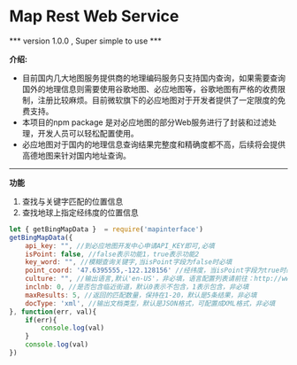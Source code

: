# Map Rest Web Service

*** version 1.0.0 , Super simple to use ***

**介绍:**

- 目前国内几大地图服务提供商的地理编码服务只支持国内查询，如果需要查询国外的地理信息则需要使用谷歌地图、必应地图等，谷歌地图有严格的收费限制，注册比较麻烦。目前微软旗下的必应地图对于开发者提供了一定限度的免费支持。
- 本项目的npm package 是对必应地图的部分Web服务进行了封装和过滤处理，开发人员可以轻松配置使用。
- 必应地图对于国内的地理信息查询结果完整度和精确度都不高，后续将会提供高德地图来针对国内地址查询。

------------


**功能**
1. 查找与关键字匹配的位置信息
2. 查找地球上指定经纬度的位置信息

```javascript
let { getBingMapData }  = require('mapinterface')
getBingMapData({
    api_key: "", //到必应地图开发中心申请API_KEY即可,必填
    isPoint: false, //false表示功能1，true表示功能2
    key_word: "", //模糊查询关键字,当isPoint字段为false时必填
    point_coord: '47.6395555,-122.128156' //经纬度，当isPoint字段为true时必填
    culture: "", //输出语言,默认'en-US'，非必填，语言配置列表请前往：http://www.bingmap.cn/guide/58bafd44-5a31-4aba-8fb0-f836374d71f6?module=doc
    inclnb: 0, //是否包含临近街道，默认0表示不包含，1表示包含，非必填
    maxResults: 5, //返回的匹配数量，保持在1-20，默认是5条结果，非必填
    docType: 'xml', //输出文档类型，默认是JSON格式，可配置成XML格式，非必填
}, function(err, val){
    if(err){
        console.log(val)
    }
    console.log(val)
})
```

